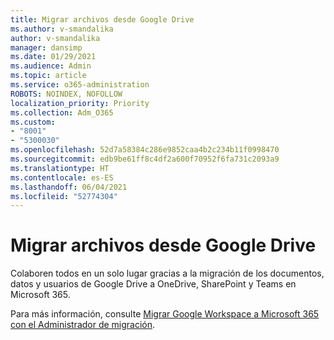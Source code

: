 ```yaml
---
title: Migrar archivos desde Google Drive
ms.author: v-smandalika
author: v-smandalika
manager: dansimp
ms.date: 01/29/2021
ms.audience: Admin
ms.topic: article
ms.service: o365-administration
ROBOTS: NOINDEX, NOFOLLOW
localization_priority: Priority
ms.collection: Adm_O365
ms.custom:
- "8001"
- "5300030"
ms.openlocfilehash: 52d7a58384c286e9852caa4b2c234b11f0998470
ms.sourcegitcommit: edb9be61ff8c4df2a600f70952f6fa731c2093a9
ms.translationtype: HT
ms.contentlocale: es-ES
ms.lasthandoff: 06/04/2021
ms.locfileid: "52774304"
---
```

# <a name="migrate-files-from-google-drive"></a>Migrar archivos desde Google Drive

Colaboren todos en un solo lugar gracias a la migración de los documentos, datos y usuarios de Google Drive a OneDrive, SharePoint y Teams en Microsoft 365.

Para más información, consulte [Migrar Google Workspace a Microsoft 365 con el Administrador de migración](/sharepointmigration/mm-google-overview).
